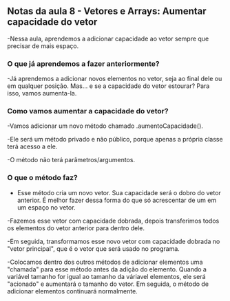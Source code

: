 ## Notas da aula 8 - Vetores e Arrays: Aumentar capacidade do vetor

-Nessa aula, aprendemos a adicionar capacidade ao vetor sempre que precisar de mais espaço.

### O que já aprendemos a fazer anteriormente?

-Já aprendemos a adicionar novos elementos no vetor, seja ao final dele ou em qualquer posição. Mas... e se a capacidade do vetor estourar? Para isso, vamos aumenta-la.

### Como vamos aumentar a capacidade do vetor?

-Vamos adicionar um novo método chamado .aumentoCapacidade().

-Ele será um método privado e não público, porque apenas a própria classe terá acesso a ele.

-O método não terá parâmetros/argumentos.

### O que o método faz?

- Esse método cria um novo vetor. Sua capacidade será o dobro do vetor anterior. É melhor fazer dessa forma do que só acrescentar de um em um espaço no vetor.

-Fazemos esse vetor com capacidade dobrada, depois transferimos todos os elementos do vetor anterior para dentro dele.

-Em seguida, transformamos esse novo vetor com capacidade dobrada no "vetor principal", que é o vetor que será usado no programa.

-Colocamos dentro dos outros métodos de adicionar elementos uma "chamada" para esse método antes da adição do elemento. Quando a variável tamanho for igual ao tamanho da váriavel elementos, ele será "acionado" e aumentará o tamanho do vetor. Em seguida, o método de adicionar elementos continuará normalmente.